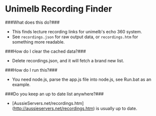 Unimelb Recording Finder
=======

###What does this do?###
 - This finds lecture recording links for unimelb's echo 360 system.
 - See `recordings.json` for raw output data, or `recordings.htm` for something more readable.

###How do I clear the cached data?###
 - Delete recordings.json, and it will fetch a brand new list.

###How do I run this?###
 - You need node.js, parse the app.js file into node.js, see Run.bat as an example.

###Do you keep an up to date list anywhere?###
 - [AussieServers.net/recordings.htm] (http://aussieservers.net/recordings.htm) is usually up to date.
